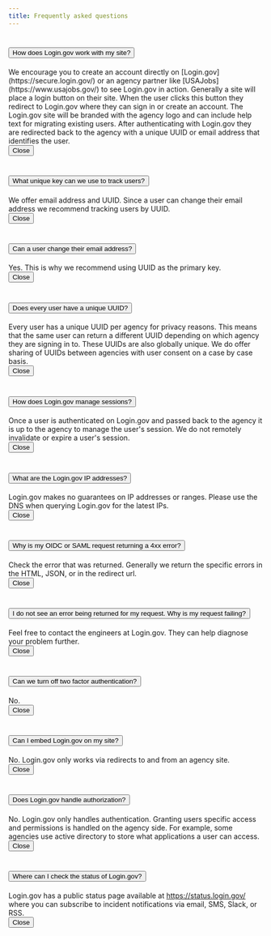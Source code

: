 ```yaml
---
title: Frequently asked questions
---
```


<div class="usa-accordion usa-accordion--bordered" aria-multiselectable="true">

<h1 class="usa-accordion__heading">
<button class="usa-accordion__button" aria-controls="flow">
How does Login.gov work with my site?
</button>
</h1>
<div id="flow" class="usa-accordion__container">
<div class="usa-accordion__content" markdown="1"  aria-expanded="true">
We encourage you to create an account directly on [Login.gov](https://secure.login.gov/) or an agency partner like
[USAJobs](https://www.usajobs.gov/) to see Login.gov in action.
Generally a site will place a login button on their site. When the user clicks this button they redirect to Login.gov where they can sign in or create an account. The Login.gov site will be branded with the agency logo and can
include help text for migrating existing users.
After authenticating with Login.gov they are redirected back to the agency with a unique UUID or email address that
identifies the user.
</div>
<button class="usa-accordion__close-button">Close</button>
</div>


<h1 class="usa-accordion__heading">
<button class="usa-accordion__button" aria-controls="user-key">
What unique key can we use to track users?
</button>
</h1>
<div id="user-key" class="usa-accordion__container">
<div class="usa-accordion__content" markdown="1">
We offer email address and UUID. Since a user can change their email address we recommend tracking users by UUID.
</div>
<button class="usa-accordion__close-button">Close</button>
</div>


<h1 class="usa-accordion__heading">
<button class="usa-accordion__button" aria-controls="email">
Can a user change their email address?
</button>
</h1>
<div id="email" class="usa-accordion__container">
<div class="usa-accordion__content" markdown="1">
Yes. This is why we recommend using UUID as the primary key.
</div>
<button class="usa-accordion__close-button">Close</button>
</div>


<h1 class="usa-accordion__heading">
<button class="usa-accordion__button" aria-controls="uuid">
Does every user have a unique UUID?
</button>
</h1>
<div id="uuid" class="usa-accordion__container">
<div class="usa-accordion__content" markdown="1">
Every user has a unique UUID per agency for privacy reasons. This means that the same user can return a different UUID depending on which agency they are signing in to. These UUIDs are also globally unique. We do offer sharing of UUIDs between agencies with user consent on a case by case basis.
</div>
<button class="usa-accordion__close-button">Close</button>
</div>


<h1 class="usa-accordion__heading">
<button class="usa-accordion__button" aria-controls="sessions">
How does Login.gov manage sessions?
</button>
</h1>
<div id="sessions" class="usa-accordion__container">
<div class="usa-accordion__content" markdown="1">
Once a user is authenticated on Login.gov and passed back to the agency it is up to the agency to manage the user's session.
We do not remotely invalidate or expire a user's session.
</div>
<button class="usa-accordion__close-button">Close</button>
</div>



<h1 class="usa-accordion__heading">
<button class="usa-accordion__button" aria-controls="ip-address">
What are the Login.gov IP addresses?
</button>
</h1>
<div id="ip-address" class="usa-accordion__container">
<div class="usa-accordion__content" markdown="1">
Login.gov makes no guarantees on IP addresses or ranges. Please use the DNS when querying Login.gov for the latest IPs.
</div>
<button class="usa-accordion__close-button">Close</button>
</div>


<h1 class="usa-accordion__heading">
<button class="usa-accordion__button" aria-controls="4xx-error">
Why is my OIDC or SAML request returning a 4xx error?
</button>
</h1>
<div id="4xx-error" class="usa-accordion__container">
<div class="usa-accordion__content" markdown="1">
Check the error that was returned. Generally we return the specific errors in the HTML, JSON, or in the redirect url.
</div>
<button class="usa-accordion__close-button">Close</button>
</div>


<h1 class="usa-accordion__heading">
<button class="usa-accordion__button" aria-controls="request-error">
I do not see an error being returned for my request. Why is my request failing?
</button>
</h1>
<div id="request-error" class="usa-accordion__container">
<div class="usa-accordion__content" markdown="1">
Feel free to contact the engineers at Login.gov. They can help diagnose your problem further.
</div>
<button class="usa-accordion__close-button">Close</button>
</div>


<h1 class="usa-accordion__heading">
<button class="usa-accordion__button" aria-controls="2fa">
Can we turn off two factor authentication?
</button>
</h1>
<div id="2fa" class="usa-accordion__container">
<div class="usa-accordion__content" markdown="1">
No.
</div>
<button class="usa-accordion__close-button">Close</button>
</div>


<h1 class="usa-accordion__heading">
<button class="usa-accordion__button" aria-controls="embed">
Can I embed Login.gov on my site?
</button>
</h1>
<div id="embed" class="usa-accordion__container">
<div class="usa-accordion__content" markdown="1">
No. Login.gov only works via redirects to and from an agency site.
</div>
<button class="usa-accordion__close-button">Close</button>
</div>


<h1 class="usa-accordion__heading">
<button class="usa-accordion__button" aria-controls="authorization">
Does Login.gov handle authorization?
</button>
</h1>
<div id="authorization" class="usa-accordion__container">
<div class="usa-accordion__content" markdown="1">
No. Login.gov only handles authentication. Granting users specific access and permissions is handled on the agency side. For example, some agencies use active directory to store what applications a user can access.
</div>
<button class="usa-accordion__close-button">Close</button>
</div>


<h1 class="usa-accordion__heading">
<button class="usa-accordion__button" aria-controls="statuspage">
Where can I check the status of Login.gov?
</button>
</h1>
<div id="statuspage" class="usa-accordion__container">
<div class="usa-accordion__content" markdown="1">
Login.gov has a public status page available at <a href="https://status.login.gov/">https://status.login.gov/</a>
where you can subscribe to incident notifications via email, SMS, Slack, or RSS.
</div>
<button class="usa-accordion__close-button">Close</button>
</div>

</div>
